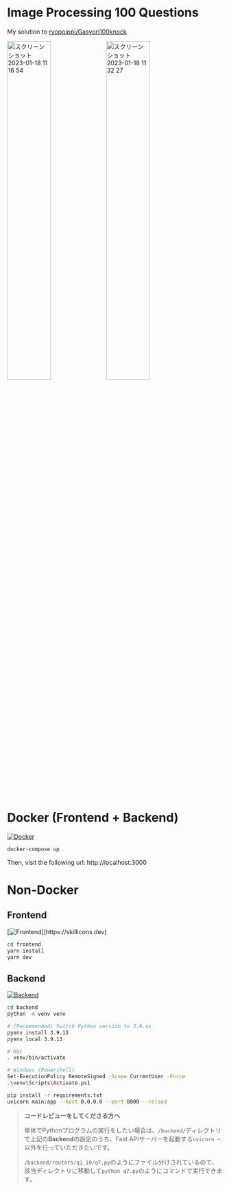 # Image Processing 100 Questions

My solution to [ryoppippi/Gasyori100knock](https://github.com/ryoppippi/Gasyori100knock)

<img width="45%" alt="スクリーンショット 2023-01-18 11 16 54" src="https://user-images.githubusercontent.com/60843722/213067431-a7ec2f98-3122-484d-a445-081c02f64640.png"> <img width="45%" alt="スクリーンショット 2023-01-18 11 32 27" src="https://user-images.githubusercontent.com/60843722/213067771-343c74a3-64a7-4609-ae92-301af7f4f96d.png">



# Docker (Frontend + Backend)
[![Docker](https://skillicons.dev/icons?i=docker)](https://skillicons.dev)
```bash
docker-compose up
```
Then, visit the following url: http://localhost:3000

# Non-Docker
## Frontend
[![Frontend](https://skillicons.dev/icons?i=react,ts,next,)](https://skillicons.dev)
```bash
cd frontend
yarn install
yarn dev
```

## Backend
[![Backend](https://skillicons.dev/icons?i=python,fastapi)](https://skillicons.dev)
```bash
cd backend
python -m venv venv

# (Recommended) Switch Python version to 3.9.xx
pyenv install 3.9.13
pyenv local 3.9.13

# Mac
. venv/bin/activate

# Windows (Powershell)
Set-ExecutionPolicy RemoteSigned -Scope CurrentUser -Force
.\venv\Scripts\Activate.ps1

pip install -r requirements.txt
uvicorn main:app --host 0.0.0.0 --port 8000 --reload
```

> **コードレビューをしてくださる方へ**
>
> 単体でPythonプログラムの実行をしたい場合は、`/backend/`ディレクトリで上記の**Backend**の設定のうち、Fast APIサーバーを起動する`uvicorn ~`以外を行っていただきたいです。
>
> `/backend/routers/q1_10/q7.py`のようにファイル分けされているので、該当ディレクトリに移動して`python q7.py`のようにコマンドで実行できます。